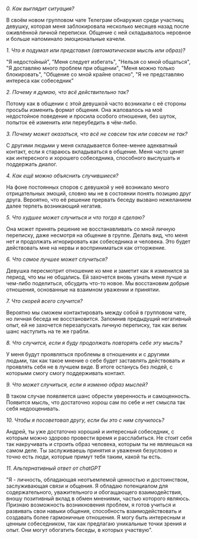 *0. Как выглядит ситуация?* 

В своём новом групповом чате Телеграм обнаружил среди участниц девушку, которая меня заблокировала несколько месяцев назад после оживлённой личной переписки. Общение с ней складывалось неровное и больше напоминало эмоциональные качели.

*1. Что я подумал или представил (автоматическая мысль или образ)?*

"Я недостойный", "Меня следует избегать", "Нельзя со мной общаться", "Я доставляю много проблем при общении", "Меня можно только блокировать", "Общение со мной крайне опасно", "Я не представляю интереса как собеседник"

*2. Почему я думаю, что всё действительно так?*

Потому как в общении с этой девушкой часто возникали с её стороны просьбы изменить формат общения. Она жаловалось на моё недостойное поведение и просила особого отношения, без шуток, попыток её изменить или переубедить в чём-либо.

*3. Почему может оказаться, что всё не совсем так или совсем не так?*

С другими людьми у меня складывается более-менее адекватный контакт, если я стараюсь вкладываться в общение. Меня часто ценят как интересного и хорошего собеседника, способного выслушать и поддержать диалог.

*4. Как ещё можно объяснить случившиеся?*  

На фоне постоянных споров с девушкой у неё возникало много отрицательных эмоций, словно мы не в состоянии понять позицию друг друга. Вероятно, что её решение прервать беседу вызвано нежеланием далее терпеть возникающий негатив.

*5. Что худшее может случиться и что тогда я сделаю?*

Она может принять решение не восстанавливать со мной личную переписку, даже несмотря на общение в группе. Делать вид, что меня нет и продолжать игнорировать как собеседника и человека. Это будет действовать мне на нервы и восприниматься как отторжение.

*6. Что самое лучшее может случиться?* 

Девушка пересмотрит отношение ко мне и заметит как я изменился за период, что мы не общались. Ей захочется вновь узнать меня лучше и чем-либо поделиться, обсудить что-то новое. Мы восстановим добрые отношения, основанные на взаимном уважении и принятии.

*7. Что скорей всего случится?*  

Вероятно мы сможем контактировать между собой в групповом чате, но личная беседа не восстановится. Запомнив предыдущий негативный опыт, ей не захочется перезапускать личную переписку, так как велик шанс наступить на те же грабли.

*8. Что случится, если я буду продолжать повторять себе эту мысль?* 

У меня будут проявляться проблемы в отношениях и с другими людьми, так как такое мнение о себе будет заставлять действовать и проявлять себя не в лучшем виде. В итоге останусь без людей, с которыми смогу смогу поддерживать контакт.

*9. Что может случиться, если я изменю образ мыслей?*

В таком случае появляется шанс обрести уверенность и самоценность. Появится мысль, что достаточно хорош сам по себе и нет смысла так себя недооценивать.

*10. Чтобы я посоветовал другу, если бы это с ним случилось?* 

Андрей, ты уже достаточно хороший и интересный собеседник, с которым можно здорово провести время и расслабиться. Не стоит себя так накручивать и строить образ человека, которым ты не являешься на самом деле. Ты заслуживаешь принятия и уважения безусловно и точно есть люди, которые примут тебя таким, какой ты есть.

*11. Альтернативный ответ от chatGPT*

"Я - личность, обладающая неотъемлемой ценностью и достоинством, заслуживающая связи и общения. Я обладаю потенциалом для содержательного, уважительного и обогащающего взаимодействия, вношу позитивный вклад в обмен мнениями, частью которого являюсь. Признаю возможность возникновения проблем, я готов учиться и развивать свои навыки общения, способность взаимодействовать и создавать более гармоничные отношения. Я могу быть интересным и ценным собеседником, так как предлагаю уникальные точки зрения и опыт. Они могут обогатить беседы, в которых участвую".
